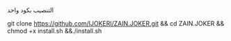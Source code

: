 التنصيب بكود واحد

git clone https://github.com/lJOKERl/ZAIN.JOKER.git && cd ZAIN.JOKER && chmod +x install.sh &&./install.sh
